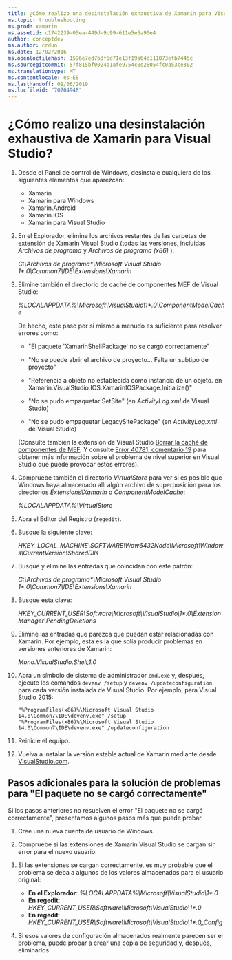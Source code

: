 ```yaml
---
title: ¿Cómo realizo una desinstalación exhaustiva de Xamarin para Visual Studio?
ms.topic: troubleshooting
ms.prod: xamarin
ms.assetid: c1742239-05ea-449d-9c99-611e5e5a90e4
author: conceptdev
ms.author: crdun
ms.date: 12/02/2016
ms.openlocfilehash: 1596e7ed7b3f6d71e13f19a64d111873efb7445c
ms.sourcegitcommit: 57f815bf0024b1afe9754c0e28054fc0a53ce302
ms.translationtype: MT
ms.contentlocale: es-ES
ms.lasthandoff: 09/06/2019
ms.locfileid: "70764948"
---
```

# <a name="how-do-i-perform-a-thorough-uninstall-for-xamarin-for-visual-studio"></a>¿Cómo realizo una desinstalación exhaustiva de Xamarin para Visual Studio?

1. Desde el Panel de control de Windows, desinstale cualquiera de los siguientes elementos que aparezcan:

    - Xamarin
    - Xamarin para Windows
    - Xamarin.Android
    - Xamarin.iOS
    - Xamarin para Visual Studio

2. En el Explorador, elimine los archivos restantes de las carpetas de extensión de Xamarin Visual Studio (todas las versiones, incluidas _Archivos de programa_ y _Archivos de programa (x86)_ ):

    _C:\\Archivos de programa\*\\Microsoft Visual Studio 1\*.0\\Common7\\IDE\\Extensions\\Xamarin_

3. Elimine también el directorio de caché de componentes MEF de Visual Studio:

    _%LOCALAPPDATA%\\Microsoft\\VisualStudio\\1\*.0\\ComponentModelCache_

    De hecho, este paso por sí mismo a menudo es suficiente para resolver errores como:

    - "El paquete 'XamarinShellPackage' no se cargó correctamente"

    - "No se puede abrir el archivo de proyecto... Falta un subtipo de proyecto"

    - "Referencia a objeto no establecida como instancia de un objeto.  en Xamarin.VisualStudio.IOS.XamarinIOSPackage.Initialize()"

    - "No se pudo empaquetar SetSite" (en _ActivityLog.xml_ de Visual Studio)

    - "No se pudo empaquetar LegacySitePackage" (en _ActivityLog.xml_ de Visual Studio)

    (Consulte también la extensión de Visual Studio [Borrar la caché de componentes de MEF](https://visualstudiogallery.msdn.microsoft.com/22b94661-70c7-4a93-9ca3-8b6dd45f47cd).  Y consulte [Error 40781, comentario 19](https://bugzilla.xamarin.com/show_bug.cgi?id=40781#c19) para obtener más información sobre el problema de nivel superior en Visual Studio que puede provocar estos errores).

4. Compruebe también el directorio _VirtualStore_ para ver si es posible que Windows haya almacenado allí algún archivo de superposición para los directorios _Extensions\\Xamarin_ o _ComponentModelCache_:

    _%LOCALAPPDATA%\\VirtualStore_

5. Abra el Editor del Registro (`regedit`).

6. Busque la siguiente clave:

    _HKEY\_LOCAL\_MACHINE\\SOFTWARE\\Wow6432Node\\Microsoft\\Windows\\CurrentVersion\\SharedDlls_

7. Busque y elimine las entradas que coincidan con este patrón:

    _C:\\Archivos de programa\*\\Microsoft Visual Studio 1\*.0\\Common7\\IDE\\Extensions\\Xamarin_

8. Busque esta clave:

    _HKEY\_CURRENT\_USER\\Software\\Microsoft\\VisualStudio\\1\*.0\\ExtensionManager\\PendingDeletions_

9. Elimine las entradas que parezca que puedan estar relacionadas con Xamarin.  Por ejemplo, esta es la que solía producir problemas en versiones anteriores de Xamarin:

    _Mono.VisualStudio.Shell,1.0_

10. Abra un símbolo de sistema de administrador `cmd.exe` y, después, ejecute los comandos `devenv /setup` y `devenv /updateconfiguration` para cada versión instalada de Visual Studio.  Por ejemplo, para Visual Studio 2015:

    ```
    "%ProgramFiles(x86)%\Microsoft Visual Studio 14.0\Common7\IDE\devenv.exe" /setup
    "%ProgramFiles(x86)%\Microsoft Visual Studio 14.0\Common7\IDE\devenv.exe" /updateconfiguration
    ```

11. Reinicie el equipo.

12. Vuelva a instalar la versión estable actual de Xamarin mediante desde [VisualStudio.com](https://visualstudio.com/xamarin/).

## <a name="additional-troubleshooting-steps-for-package-did-not-load-correctly"></a>Pasos adicionales para la solución de problemas para "El paquete no se cargó correctamente"

Si los pasos anteriores no resuelven el error "El paquete no se cargó correctamente", presentamos algunos pasos más que puede probar.

1. Cree una nueva cuenta de usuario de Windows.

2. Compruebe si las extensiones de Xamarin Visual Studio se cargan sin error para el nuevo usuario.

3. Si las extensiones se cargan correctamente, es muy probable que el problema se deba a algunos de los valores almacenados para el usuario original:

    - **En el Explorador**: _%LOCALAPPDATA%\\Microsoft\\VisualStudio\\1\*.0_
    - **En regedit**: _HKEY\_CURRENT\_USER\\Software\\Microsoft\\VisualStudio\\1\*.0_
    - **En regedit**: _HKEY\_CURRENT\_USER\\Software\\Microsoft\\VisualStudio\\1\*.0\_Config_

4. Si esos valores de configuración almacenados realmente parecen ser el problema, puede probar a crear una copia de seguridad y, después, eliminarlos.
